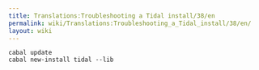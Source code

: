 ```yaml
---
title: Translations:Troubleshooting a Tidal install/38/en
permalink: wiki/Translations:Troubleshooting_a_Tidal_install/38/en/
layout: wiki
---
```


``` shell
cabal update
cabal new-install tidal --lib
```
